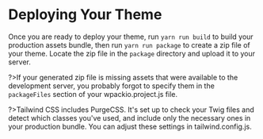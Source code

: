 # Deploying Your Theme

Once you are ready to deploy your theme, run `yarn run build` to build your production assets bundle, then run `yarn run package` to create a zip file of your theme. Locate the zip file in the `package` directory and upload it to your server.

?>If your generated zip file is missing assets that were available to the development server, you probably forgot to specify them in the `packageFiles` section of your wpackio.project.js file.

?>Tailwind CSS includes PurgeCSS. It's set up to check your Twig files and detect which classes you've used, and include only the necessary ones in your production bundle. You can adjust these settings in tailwind.config.js.
